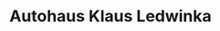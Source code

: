 ---
title: "Autohaus Klaus Ledwinka"
url: /sankt-goarshausen/autohaus-klaus-ledwinka/
shop: Autohaus
---